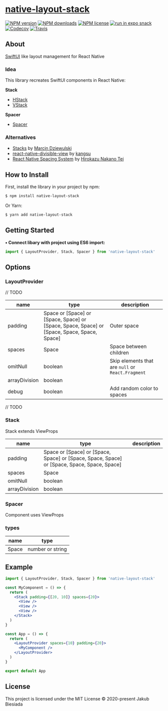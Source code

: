 # [native-layout-stack](https://github.com/native-ly/native-layout-stack)

[![NPM version](https://img.shields.io/npm/v/native-layout-stack?style=flat-square)](https://www.npmjs.com/package/native-layout-stack)
[![NPM downloads](https://img.shields.io/npm/dm/native-layout-stack?style=flat-square)](https://www.npmjs.com/package/native-layout-stack)
[![NPM license](https://img.shields.io/npm/l/native-layout-stack?style=flat-square)](https://www.npmjs.com/package/native-layout-stack)
[![run in expo snack](https://img.shields.io/badge/Run%20in%20Snack-4630EB?style=flat-square&logo=EXPO&labelColor=FFF&logoColor=000)](https://snack.expo.io/@jbiesiada/native-layout-stack)
[![Codecov](https://img.shields.io/codecov/c/github/native-ly/native-layout-stack?style=flat-square)](https://codecov.io/gh/native-ly/native-layout-stack)
[![Travis](https://img.shields.io/travis/native-ly/native-layout-stack/master?style=flat-square)](https://travis-ci.org/native-ly/native-layout-stack)

## About

[SwiftUI](https://developer.apple.com/xcode/swiftui/) like layout management for React Native

### Idea

This library recreates SwiftUI components in React Native:

**Stack**

- [HStack](https://developer.apple.com/documentation/swiftui/hstack/)
- [VStack](https://developer.apple.com/documentation/swiftui/vstack/)

**Spacer**

- [Spacer](https://developer.apple.com/documentation/swiftui/spacer/)

### Alternatives

- [Stacks](https://github.com/mobily/stacks/) by [Marcin Dziewulski](https://github.com/mobily/)
- [react-native-divisible-view](https://github.com/kangsu-dev/react-native-divisible-view/) by [kangsu](https://github.com/kangsu-dev/)
- [React Native Spacing System](https://github.com/hirokazutei/react-native-spacing-system/) by [Hirokazu Nakano Tei](https://github.com/hirokazutei/)

## How to Install

First, install the library in your project by npm:

```sh
$ npm install native-layout-stack
```

Or Yarn:

```sh
$ yarn add native-layout-stack
```

## Getting Started

**• Connect libary with project using ES6 import:**

```js
import { LayoutProvider, Stack, Spacer } from 'native-layout-stack'
```

## Options

### LayoutProvider

// TODO

| **name**      | **type**                                                                                    | **description**                                   |
| ------------- | ------------------------------------------------------------------------------------------- | ------------------------------------------------- |
| padding       | Space or [Space] or [Space, Space] or [Space, Space, Space] or [Space, Space, Space, Space] | Outer space                                       |
| spaces        | Space                                                                                       | Space between children                            |
| omitNull      | boolean                                                                                     | Skip elements that are `null` or `React.Fragment` |
| arrayDivision | boolean                                                                                     |                                                   |
| debug         | boolean                                                                                     | Add random color to spaces                        |

// TODO

### Stack

Stack extends ViewProps

| **name**      | **type**                                                                                    | **description** |
| ------------- | ------------------------------------------------------------------------------------------- | --------------- |
| padding       | Space or [Space] or [Space, Space] or [Space, Space, Space] or [Space, Space, Space, Space] |                 |
| spaces        | Space                                                                                       |                 |
| omitNull      | boolean                                                                                     |                 |
| arrayDivision | boolean                                                                                     |                 |

### Spacer

Component uses ViewProps

### types

| **name** | **type**         |
| -------- | ---------------- |
| Space    | number or string |

## Example

```jsx
import { LayoutProvider, Stack, Spacer } from 'native-layout-stack'

const MyComponent = () => {
  return (
    <Stack padding={[20, 10]} spaces={20}>
      <View />
      <View />
      <View />
    </Stack>
  )
}

const App = () => {
  return (
    <LayoutProvider spaces={10} padding={20}>
      <MyComponent />
    </LayoutProvider>
  )
}

export default App
```

## License

This project is licensed under the MIT License © 2020-present Jakub Biesiada
